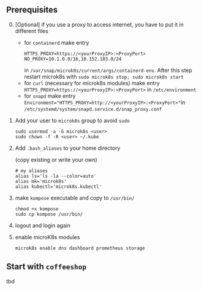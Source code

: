 ## Prerequisites

0. [Optional] if you use a proxy to access internet, you have to put it in different files

   - for `containerd` make entry 
     ```
     HTTPS_PROXY=https://<yourProxyIP>:<ProxyPort>
     NO_PROXY=10.1.0.0/16,10.152.183.0/24
     ```
     in `/var/snap/microk8s/current/args/containerd-env`. After this step restart microk8s with `sudo microk8s stop; sudo microk8s start`
   - for `curl` (necessary for microk8s modules) make entry `HTTPS_PROXY=https://<yourProxyIP>:<ProxyPort>` in `/etc/environment`
   - for `snapd` make entry `Environment="HTTPS_PROXY=http://<yourProxyIP>:<ProxyPort>"`in `/etc/systemd/system/snapd.service.d/snap_proxy.conf` 

1. Add your user to `microk8s` group to avoid `sudo`

   ```
   sudo usermod -a -G microk8s <user>
   sudo chown -f -R <user> ~/.kube
   ```

2. Add `.bash_aliases` to your home directory 

   (copy existing or write your own)

   ```
   # my aliases
   alias ls='ls -la --color=auto'
   alias mk='microk8s'
   alias kubectl='microk8s.kubectl'
   ```

3. make `kompose` executable and copy to `/usr/bin/`
   
   ```
   chmod +x kompose
   sudo cp kompose /usr/bin/
   ``` 

4. logout and login again

5. enable microK8s modules
   ```
   microk8s enable dns dashboard prometheus storage
   ```

## Start with `coffeeshop`
tbd 
